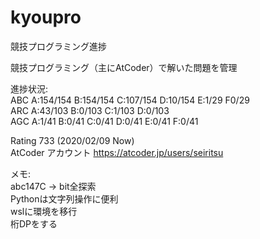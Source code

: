 # kyoupro
競技プログラミング進捗

競技プログラミング（主にAtCoder）で解いた問題を管理

進捗状況:  
ABC A:154/154 B:154/154 C:107/154 D:10/154 E:1/29 F0/29  
ARC A:43/103 B:0/103 C:1/103 D:0/103  
AGC A:1/41 B:0/41 C:0/41 D:0/41 E:0/41 F:0/41

Rating 733 (2020/02/09 Now)  
AtCoder アカウント
https://atcoder.jp/users/seiritsu

メモ:  
abc147C -> bit全探索  
Pythonは文字列操作に便利  
wslに環境を移行  
桁DPをする  